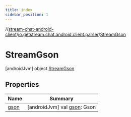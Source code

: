 ```yaml
---
title: index
sidebar_position: 1
---
```

//[stream-chat-android-client](../../../index.md)/[io.getstream.chat.android.client.parser](../index.md)/[StreamGson](index.md)



# StreamGson  
 [androidJvm] object [StreamGson](index.md)   


## Properties  
  
|  Name |  Summary | 
|---|---|
| <a name="io.getstream.chat.android.client.parser/StreamGson/gson/#/PointingToDeclaration/"></a>[gson](gson.md)| <a name="io.getstream.chat.android.client.parser/StreamGson/gson/#/PointingToDeclaration/"></a> [androidJvm] val [gson](gson.md): Gson   <br/>|

